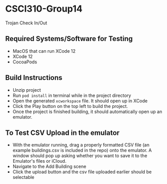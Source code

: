 # CSCI310-Group14
Trojan Check In/Out

## Required Systems/Software for Testing
* MacOS that can run XCode 12
* XCode 12
* CocoaPods

## Build Instructions
* Unzip project
* Run ```pod install``` in terminal while in the project directory
* Open the generated ```xcworkspace``` file. It should open up in XCode
* Click the Play button on the top left to build the project.
* Once the project is finished building, it should automatically open up an emulator.

## To Test CSV Upload in the emulator
* With the emulator running, drag a properly formatted CSV file (an example buildings.csv is included in the repo) onto the emulator. A window should pop up asking whether you want to save it to the Emulator's files or iCloud.
* Navigate to the Add Building scene
* Click the upload button and the csv file uploaded earlier should be selectable
